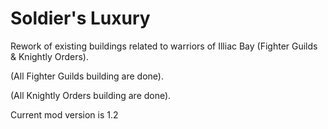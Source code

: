 # Soldier's Luxury

Rework of existing buildings related to warriors of Illiac Bay (Fighter Guilds & Knightly Orders).

(All Fighter Guilds building are done).

(All Knightly Orders building are done).

Current mod version is 1.2





